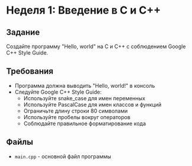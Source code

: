 # Неделя 1: Введение в C и C++

## Задание
Создайте программу "Hello, world" на C и C++ с соблюдением Google C++ Style Guide.

## Требования
- Программа должна выводить "Hello, world!" в консоль
- Следуйте Google C++ Style Guide:
  - Используйте snake_case для имен переменных
  - Используйте PascalCase для имен классов и функций
  - Ограничьте длину строки 80 символами
  - Используйте пробелы вокруг операторов
  - Соблюдайте правильное форматирование кода

## Файлы
- `main.cpp` - основной файл программы